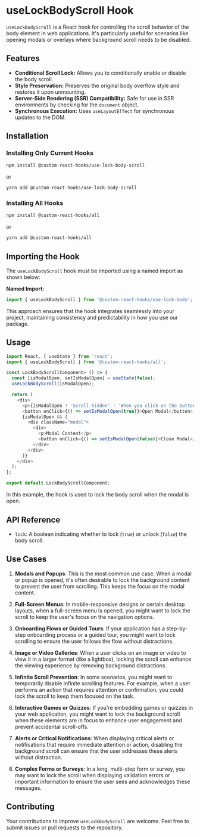 # useLockBodyScroll Hook

`useLockBodyScroll` is a React hook for controlling the scroll behavior of the body element in web applications. It's particularly useful for scenarios like opening modals or overlays where background scroll needs to be disabled.

## Features

- **Conditional Scroll Lock:** Allows you to conditionally enable or disable the body scroll.
- **Style Preservation:** Preserves the original body overflow style and restores it upon unmounting.
- **Server-Side Rendering (SSR) Compatibility:** Safe for use in SSR environments by checking for the `document` object.
- **Synchronous Execution:** Uses `useLayoutEffect` for synchronous updates to the DOM.

## Installation

### Installing Only Current Hooks

```bash
npm install @custom-react-hooks/use-lock-body-scroll
```

or

```bash
yarn add @custom-react-hooks/use-lock-body-scroll
```

### Installing All Hooks

```sh
npm install @custom-react-hooks/all
```

or

```sh
yarn add @custom-react-hooks/all
```

## Importing the Hook

The `useLockBodyScroll` hook must be imported using a named import as shown below:

**Named Import:**
```javascript
import { useLockBodyScroll } from '@custom-react-hooks/use-lock-body';
```
This approach ensures that the hook integrates seamlessly into your project, maintaining consistency and predictability in how you use our package.


## Usage

```typescript
import React, { useState } from 'react';
import { useLockBodyScroll } from '@custom-react-hooks/all';

const LockBodyScrollComponent= () => {
  const [isModalOpen, setIsModalOpen] = useState(false);
  useLockBodyScroll(isModalOpen);

  return (
    <div>
      <p>{isModalOpen ? 'Scroll hidden' : 'When you click on the button scroll will be hidden'}</p>
      <button onClick={() => setIsModalOpen(true)}>Open Modal</button>
      {isModalOpen && (
        <div className="modal">
          <div>
            <p>Modal Content</p>
            <button onClick={() => setIsModalOpen(false)}>Close Modal</button>
          </div>
        </div>
      )}
    </div>
  );
};

export default LockBodyScrollComponent;
```

In this example, the hook is used to lock the body scroll when the modal is open.

## API Reference

- `lock`: A boolean indicating whether to lock (`true`) or unlock (`false`) the body scroll.

## Use Cases

1. **Modals and Popups**: This is the most common use case. When a modal or popup is opened, it's often desirable to lock the background content to prevent the user from scrolling. This keeps the focus on the modal content.

2. **Full-Screen Menus**: In mobile-responsive designs or certain desktop layouts, when a full-screen menu is opened, you might want to lock the scroll to keep the user's focus on the navigation options.

3. **Onboarding Flows or Guided Tours**: If your application has a step-by-step onboarding process or a guided tour, you might want to lock scrolling to ensure the user follows the flow without distractions.

4. **Image or Video Galleries**: When a user clicks on an image or video to view it in a larger format (like a lightbox), locking the scroll can enhance the viewing experience by removing background distractions.

5. **Infinite Scroll Prevention**: In some scenarios, you might want to temporarily disable infinite scrolling features. For example, when a user performs an action that requires attention or confirmation, you could lock the scroll to keep them focused on the task.

6. **Interactive Games or Quizzes**: If you're embedding games or quizzes in your web application, you might want to lock the background scroll when these elements are in focus to enhance user engagement and prevent accidental scroll-offs.

7. **Alerts or Critical Notifications**: When displaying critical alerts or notifications that require immediate attention or action, disabling the background scroll can ensure that the user addresses these alerts without distraction.

8. **Complex Forms or Surveys**: In a long, multi-step form or survey, you may want to lock the scroll when displaying validation errors or important information to ensure the user sees and acknowledges these messages.

## Contributing

Your contributions to improve `useLockBodyScroll` are welcome. Feel free to submit issues or pull requests to the repository.